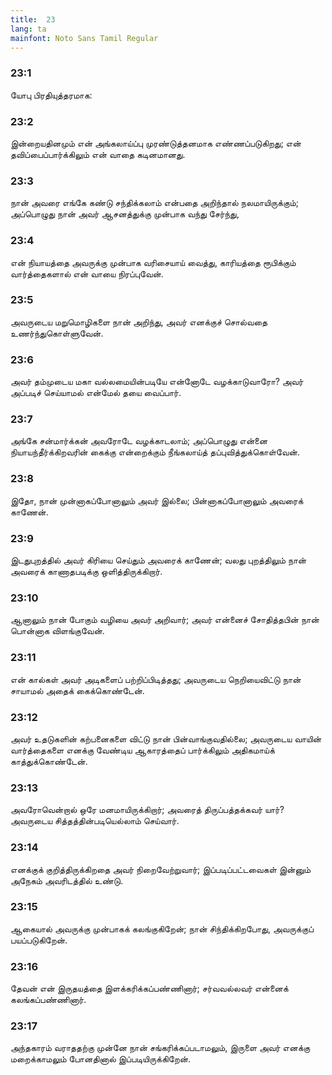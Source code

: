```yaml
---
title:  23
lang: ta
mainfont: Noto Sans Tamil Regular
---
```


###  23:1

யோபு பிரதியுத்தரமாக:

###  23:2

இன்றையதினமும் என் அங்கலாய்ப்பு முரண்டுத்தனமாக எண்ணப்படுகிறது; என் தவிப்பைப்பார்க்கிலும் என் வாதை கடினமானது.

###  23:3

நான் அவரை எங்கே கண்டு சந்திக்கலாம் என்பதை அறிந்தால் நலமாயிருக்கும்; அப்பொழுது நான் அவர் ஆசனத்துக்கு முன்பாக வந்து சேர்ந்து,

###  23:4

என் நியாயத்தை அவருக்கு முன்பாக வரிசையாய் வைத்து, காரியத்தை ரூபிக்கும் வார்த்தைகளால் என் வாயை நிரப்புவேன்.

###  23:5

அவருடைய மறுமொழிகளை நான் அறிந்து, அவர் எனக்குச் சொல்வதை உணர்ந்துகொள்ளுவேன்.

###  23:6

அவர் தம்முடைய மகா வல்லமையின்படியே என்னோடே வழக்காடுவாரோ? அவர் அப்படிச் செய்யாமல் என்மேல் தயை வைப்பார்.

###  23:7

அங்கே சன்மார்க்கன் அவரோடே வழக்காடலாம்; அப்பொழுது என்னை நியாயந்தீர்க்கிறவரின் கைக்கு என்றைக்கும் நீங்கலாய்த் தப்புவித்துக்கொள்வேன்.

###  23:8

இதோ, நான் முன்னாகப்போனாலும் அவர் இல்லை; பின்னாகப்போனாலும் அவரைக் காணேன்.

###  23:9

இடதுபுறத்தில் அவர் கிரியை செய்தும் அவரைக் காணேன்; வலது புறத்திலும் நான் அவரைக் காணாதபடிக்கு ஒளித்திருக்கிறார்.

###  23:10

ஆனாலும் நான் போகும் வழியை அவர் அறிவார்; அவர் என்னைச் சோதித்தபின் நான் பொன்னாக விளங்குவேன்.

###  23:11

என் கால்கள் அவர் அடிகளைப் பற்றிப்பிடித்தது; அவருடைய நெறியைவிட்டு நான் சாயாமல் அதைக் கைக்கொண்டேன்.

###  23:12

அவர் உதடுகளின் கற்பனைகளை விட்டு நான் பின்வாங்குவதில்லை; அவருடைய வாயின் வார்த்தைகளை எனக்கு வேண்டிய ஆகாரத்தைப் பார்க்கிலும் அதிகமாய்க் காத்துக்கொண்டேன்.

###  23:13

அவரோவென்றால் ஒரே மனமாயிருக்கிறார்; அவரைத் திருப்பத்தக்கவர் யார்? அவருடைய சித்தத்தின்படியெல்லாம் செய்வார்.

###  23:14

எனக்குக் குறித்திருக்கிறதை அவர் நிறைவேற்றுவார்; இப்படிப்பட்டவைகள் இன்னும் அநேகம் அவரிடத்தில் உண்டு.

###  23:15

ஆகையால் அவருக்கு முன்பாகக் கலங்குகிறேன்; நான் சிந்திக்கிறபோது, அவருக்குப் பயப்படுகிறேன்.

###  23:16

தேவன் என் இருதயத்தை இளக்கரிக்கப்பண்ணினார்; சர்வவல்லவர் என்னைக் கலங்கப்பண்ணினார்.

###  23:17

அந்தகாரம் வராததற்கு முன்னே நான் சங்கரிக்கப்படாமலும், இருளை அவர் எனக்கு மறைக்காமலும் போனதினால் இப்படியிருக்கிறேன்.

